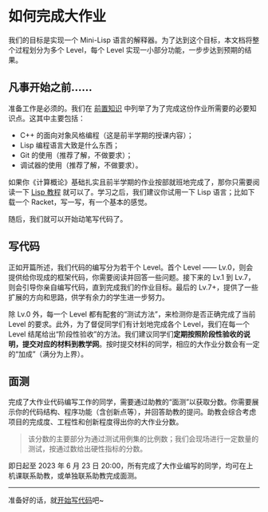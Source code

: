 # 如何完成大作业

我们的目标是实现一个 Mini-Lisp 语言的解释器。为了达到这个目标，本文档将整个过程划分为多个 Level，每个 Level 实现一小部分功能，一步步达到预期的结果。

## 凡事开始之前……

准备工作是必须的。我们在 [前置知识](prerequisites.md) 中列举了为了完成这份作业所需要的必要知识点。这其中主要包括：
- C++ 的面向对象风格编程（这是前半学期的授课内容）；
- Lisp 编程语言大致是什么东西；
- Git 的使用（推荐了解，不做要求）；
- 调试器的使用（推荐了解，不做要求）。

如果你《计算概论》基础扎实且前半学期的作业按部就班地完成了，那你只需要阅读一下 [Lisp 教程](https://pku-software.github.io/lisp-tutorial/) 就可以了。学习之后，我们建议你试用一下 Lisp 语言；比如下载一个 Racket，写一写，有一个基本的感觉。

随后，我们就可以开始动笔写代码了。

## 写代码

正如开篇所述，我们代码的编写分为若干个 Level。首个 Level —— Lv.0，则会提供给你现成的框架代码，你需要阅读并回答一些问题。接下来的 Lv.1 到 Lv.7，则会引导你亲自编写代码，直到完成我们的作业目标。最后的 Lv.7+，提供了一些扩展的方向和思路，供学有余力的学生进一步努力。

除 Lv.0 外，每一个 Level 都有配套的“测试方法”，来检测你是否正确完成了当前 Level 的要求。此外，为了督促同学们有计划地完成各个 Level，我们在每一个 Level 结尾给出“阶段性验收”的方法。我们建议同学们**定期按照阶段性验收的说明，提交对应的材料到教学网**。按时提交材料的同学，相应的大作业分数会有一定的“加成”（满分为上界）。

## 面测

完成了大作业代码编写工作的同学，需要通过助教的“面测”以获取分数。你需要展示你的代码结构、程序功能（含创新点等），并回答助教的提问。助教会综合考虑项目的完成度、工程性和创新程度得出你的大作业分数。

> 该分数的主要部分为通过测试用例集的比例数；我们会现场进行一定数量的测试，按通过数给出硬性指标的分数。

即日起至 2023 年 6 月 23 日 20:00，所有完成了大作业编写的同学，均可在上机课联系助教，或单独联系助教完成面测。

-----

准备好的话，就[开始写代码](../levels/0.md)吧~
